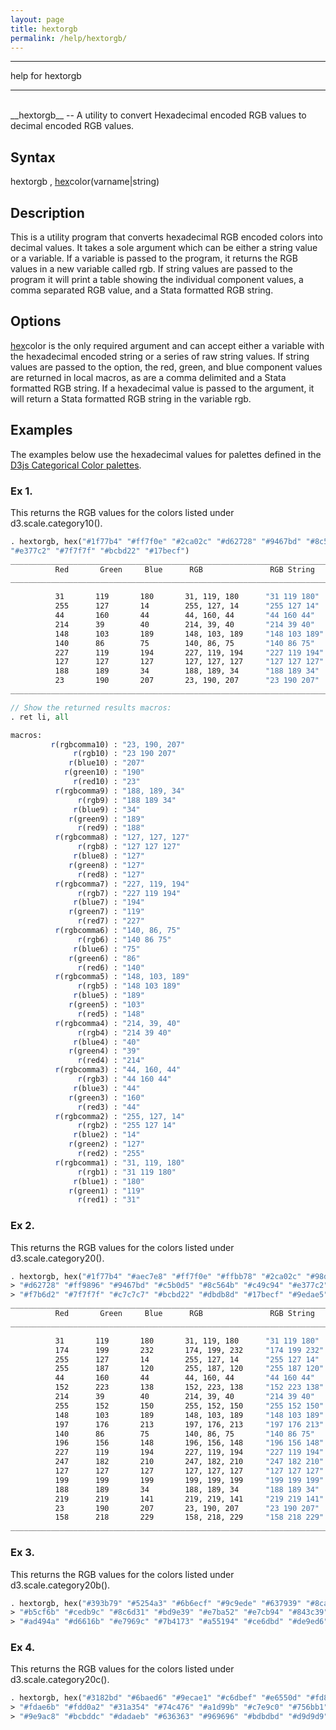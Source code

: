 ```yaml
---
layout: page
title: hextorgb
permalink: /help/hextorgb/
---
```


<hr>
help for hextorgb
<hr>

<br> 
__hextorgb__ -- A utility to convert Hexadecimal encoded RGB values to decimal encoded RGB values.
 
## Syntax
 
hextorgb , <u>hex</u>color(varname|string)
 
## Description
 
This is a utility program that converts hexadecimal RGB encoded colors into decimal values.  It takes a sole argument which can be either a string value or a variable.  If a variable is passed to the program, it returns the RGB values in a new variable called rgb.  If string values are passed to the program it will print a table showing the individual component values, a comma separated RGB value, and a Stata formatted RGB string.
 
## Options

<u>hex</u>color is the only required argument and can accept either a variable with the hexadecimal encoded string or a series of raw string values.  If string values are passed to the option, the red, green, and blue component values are returned in local macros, as are a comma delimited and a Stata formatted RGB string.  If a hexadecimal value is passed to the argument, it will return a Stata formatted RGB string in the variable rgb.
 
## Examples
The examples below use the hexadecimal values for palettes defined in the [D3js Categorical Color palettes](https://github.com/mbostock/d3/wiki/Ordinal-Scales#categorical-colors).
 
### Ex 1. 
This returns the RGB values for the colors listed under d3.scale.category10().

```Stata
. hextorgb, hex("#1f77b4" "#ff7f0e" "#2ca02c" "#d62728" "#9467bd" "#8c564b"   ///   
"#e377c2" "#7f7f7f" "#bcbd22" "#17becf")
________________________________________________________________________________
          Red       Green     Blue      RGB               RGB String                 
________________________________________________________________________________

          31       119       180       31, 119, 180      "31 119 180"
          255      127       14        255, 127, 14      "255 127 14"
          44       160       44        44, 160, 44       "44 160 44"
          214      39        40        214, 39, 40       "214 39 40"
          148      103       189       148, 103, 189     "148 103 189"
          140      86        75        140, 86, 75       "140 86 75"
          227      119       194       227, 119, 194     "227 119 194"
          127      127       127       127, 127, 127     "127 127 127"
          188      189       34        188, 189, 34      "188 189 34"
          23       190       207       23, 190, 207      "23 190 207"
________________________________________________________________________________

// Show the returned results macros:
. ret li, all

macros:
         r(rgbcomma10) : "23, 190, 207"
              r(rgb10) : "23 190 207"
             r(blue10) : "207"
            r(green10) : "190"
              r(red10) : "23"
          r(rgbcomma9) : "188, 189, 34"
               r(rgb9) : "188 189 34"
              r(blue9) : "34"
             r(green9) : "189"
               r(red9) : "188"
          r(rgbcomma8) : "127, 127, 127"
               r(rgb8) : "127 127 127"
              r(blue8) : "127"
             r(green8) : "127"
               r(red8) : "127"
          r(rgbcomma7) : "227, 119, 194"
               r(rgb7) : "227 119 194"
              r(blue7) : "194"
             r(green7) : "119"
               r(red7) : "227"
          r(rgbcomma6) : "140, 86, 75"
               r(rgb6) : "140 86 75"
              r(blue6) : "75"
             r(green6) : "86"
               r(red6) : "140"
          r(rgbcomma5) : "148, 103, 189"
               r(rgb5) : "148 103 189"
              r(blue5) : "189"
             r(green5) : "103"
               r(red5) : "148"
          r(rgbcomma4) : "214, 39, 40"
               r(rgb4) : "214 39 40"
              r(blue4) : "40"
             r(green4) : "39"
               r(red4) : "214"
          r(rgbcomma3) : "44, 160, 44"
               r(rgb3) : "44 160 44"
              r(blue3) : "44"
             r(green3) : "160"
               r(red3) : "44"
          r(rgbcomma2) : "255, 127, 14"
               r(rgb2) : "255 127 14"
              r(blue2) : "14"
             r(green2) : "127"
               r(red2) : "255"
          r(rgbcomma1) : "31, 119, 180"
               r(rgb1) : "31 119 180"
              r(blue1) : "180"
             r(green1) : "119"
               r(red1) : "31"
```

### Ex 2. 
This returns the RGB values for the colors listed under d3.scale.category20().

```Stata
. hextorgb, hex("#1f77b4" "#aec7e8" "#ff7f0e" "#ffbb78" "#2ca02c" "#98df8a" ///   
> "#d62728" "#ff9896" "#9467bd" "#c5b0d5" "#8c564b" "#c49c94" "#e377c2"     ///   
> "#f7b6d2" "#7f7f7f" "#c7c7c7" "#bcbd22" "#dbdb8d" "#17becf" "#9edae5")
________________________________________________________________________________
          Red       Green     Blue      RGB               RGB String                 
________________________________________________________________________________

          31       119       180       31, 119, 180      "31 119 180"
          174      199       232       174, 199, 232     "174 199 232"
          255      127       14        255, 127, 14      "255 127 14"
          255      187       120       255, 187, 120     "255 187 120"
          44       160       44        44, 160, 44       "44 160 44"
          152      223       138       152, 223, 138     "152 223 138"
          214      39        40        214, 39, 40       "214 39 40"
          255      152       150       255, 152, 150     "255 152 150"
          148      103       189       148, 103, 189     "148 103 189"
          197      176       213       197, 176, 213     "197 176 213"
          140      86        75        140, 86, 75       "140 86 75"
          196      156       148       196, 156, 148     "196 156 148"
          227      119       194       227, 119, 194     "227 119 194"
          247      182       210       247, 182, 210     "247 182 210"
          127      127       127       127, 127, 127     "127 127 127"
          199      199       199       199, 199, 199     "199 199 199"
          188      189       34        188, 189, 34      "188 189 34"
          219      219       141       219, 219, 141     "219 219 141"
          23       190       207       23, 190, 207      "23 190 207"
          158      218       229       158, 218, 229     "158 218 229"
________________________________________________________________________________

```

### Ex 3.
This returns the RGB values for the colors listed under d3.scale.category20b().

```Stata
. hextorgb, hex("#393b79" "#5254a3" "#6b6ecf" "#9c9ede" "#637939" "#8ca252" ///   
> "#b5cf6b" "#cedb9c" "#8c6d31" "#bd9e39" "#e7ba52" "#e7cb94" "#843c39"     ///   
> "#ad494a" "#d6616b" "#e7969c" "#7b4173" "#a55194" "#ce6dbd" "#de9ed6")
```

### Ex 4.
This returns the RGB values for the colors listed under d3.scale.category20c().

```Stata
. hextorgb, hex("#3182bd" "#6baed6" "#9ecae1" "#c6dbef" "#e6550d" "#fd8d3c" ///   
> "#fdae6b" "#fdd0a2" "#31a354" "#74c476" "#a1d99b" "#c7e9c0" "#756bb1"     ///   
> "#9e9ac8" "#bcbddc" "#dadaeb" "#636363" "#969696" "#bdbdbd" "#d9d9d9")
``` 
 
 
